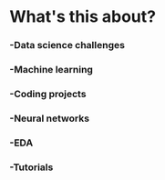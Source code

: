 # What's this about?
### -Data science challenges 
### -Machine learning 
### -Coding projects 
### -Neural networks 
### -EDA 
### -Tutorials 

